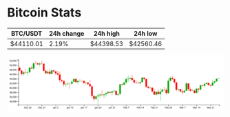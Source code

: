 # Bitcoin Stats

BTC/USDT|24h change|24h high|24h low|
|---|---|---|---|
|$44110.01|2.19%|$44398.53|$42560.46|

<img src="./chart.svg">
